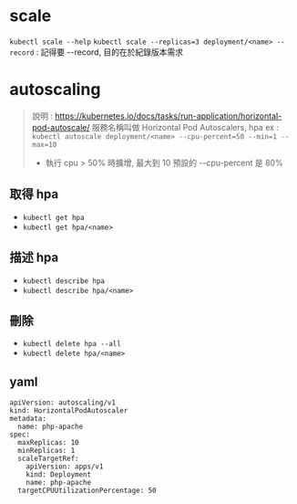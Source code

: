 # scale
`kubectl scale --help`
`kubectl scale --replicas=3 deployment/<name> --record` : 記得要 --record, 目的在於紀錄版本需求

# autoscaling
> 說明 : https://kubernetes.io/docs/tasks/run-application/horizontal-pod-autoscale/
> 服務名稱叫做 Horizontal Pod Autoscalers, hpa
> ex : `kubectl autoscale deployment/<name> --cpu-percent=50 --min=1 --max=10`
> 	- 執行 cpu > 50% 時擴增, 最大到 10
> 預設的 --cpu-percent 是 80%

## 取得 hpa
- `kubectl get hpa`
- `kubectl get hpa/<name>`

## 描述 hpa
- `kubectl describe hpa`
- `kubectl describe hpa/<name>`

## 刪除
- `kubectl delete hpa --all`
- `kubectl delete hpa/<name>`

## yaml
```
apiVersion: autoscaling/v1
kind: HorizontalPodAutoscaler
metadata:
  name: php-apache
spec:
  maxReplicas: 10
  minReplicas: 1
  scaleTargetRef:
    apiVersion: apps/v1
    kind: Deployment
    name: php-apache
  targetCPUUtilizationPercentage: 50
```